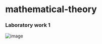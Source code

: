 # mathematical-theory
### Laboratory work 1
![image](https://user-images.githubusercontent.com/90928531/196707498-143c8f52-0c3d-4cb5-85da-49074d4901e9.png)
